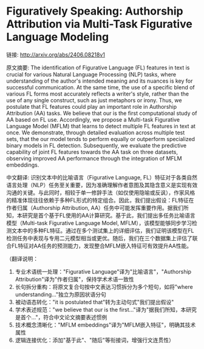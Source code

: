 # Figuratively Speaking: Authorship Attribution via Multi-Task Figurative Language Modeling

链接: http://arxiv.org/abs/2406.08218v1

原文摘要:
The identification of Figurative Language (FL) features in text is crucial
for various Natural Language Processing (NLP) tasks, where understanding of the
author's intended meaning and its nuances is key for successful communication.
At the same time, the use of a specific blend of various FL forms most
accurately reflects a writer's style, rather than the use of any single
construct, such as just metaphors or irony. Thus, we postulate that FL features
could play an important role in Authorship Attribution (AA) tasks. We believe
that our is the first computational study of AA based on FL use. Accordingly,
we propose a Multi-task Figurative Language Model (MFLM) that learns to detect
multiple FL features in text at once. We demonstrate, through detailed
evaluation across multiple test sets, that the our model tends to perform
equally or outperform specialized binary models in FL detection. Subsequently,
we evaluate the predictive capability of joint FL features towards the AA task
on three datasets, observing improved AA performance through the integration of
MFLM embeddings.

中文翻译:
识别文本中的比喻语言（Figurative Language, FL）特征对于各类自然语言处理（NLP）任务至关重要，因为准确理解作者意图及其隐含意义是实现有效沟通的关键。与此同时，相较于单一修辞手法（如仅使用隐喻或反讽），作家风格的精准体现往往依赖于多种FL形式的特定组合。因此，我们提出假设：FL特征在作者归属（Authorship Attribution, AA）任务中可能发挥重要作用。据我们所知，本研究是首个基于FL使用的AA计算研究。基于此，我们提出多任务比喻语言模型（Multi-task Figurative Language Model, MFLM），该模型能够同步学习检测文本中的多种FL特征。通过在多个测试集上的详细评估，我们证明该模型在FL检测任务中表现与专用二元模型相当或更优。随后，我们在三个数据集上评估了联合FL特征对AA任务的预测能力，发现整合MFLM嵌入特征可有效提升AA性能。

（翻译说明：
1. 专业术语统一处理："Figurative Language"译为"比喻语言"，"Authorship Attribution"译为"作者归属"，保持学术术语一致性
2. 长句拆分重构：将原文复合句按中文表达习惯拆分为多个短句，如将"where understanding..."独立为原因状语分句
3. 被动语态转化："it is postulated that"转为主动句式"我们提出假设"
4. 学术表述规范："we believe that our is the first..."译为"据我们所知，本研究是首个..."，符合中文论文摘要表述惯例
5. 技术概念清晰化："MFLM embeddings"译为"MFLM嵌入特征"，明确其技术属性
6. 逻辑连接优化：添加"基于此"、"随后"等衔接词，增强行文连贯性）
